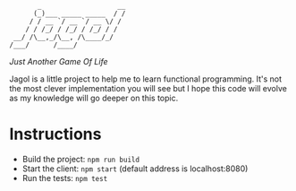 ```
       _                   __
      (_)___ _____ _____  / /
     / / __ `/ __ `/ __ \/ /
    / / /_/ / /_/ / /_/ / /
 __/ /\__,_/\__, /\____/_/
/___/      /____/

```

*Just Another Game Of Life*

Jagol is a little project to help me to learn functional programming. It's not
the most clever implementation you will see but I hope this code will evolve as
my knowledge will go deeper on this topic.

# Instructions

- Build the project: `npm run build`
- Start the client: `npm start` (default address is localhost:8080)
- Run the tests: `npm test`

